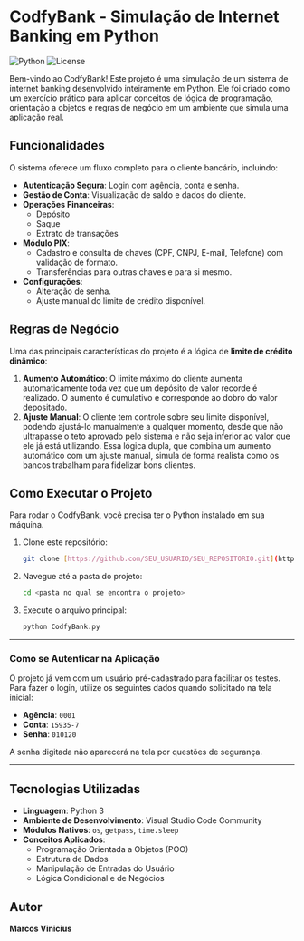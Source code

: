 # CodfyBank - Simulação de Internet Banking em Python

![Python](https://img.shields.io/badge/python-3.11-blue.svg)
![License](https://img.shields.io/badge/license-MIT-green.svg)

Bem-vindo ao CodfyBank! Este projeto é uma simulação de um sistema de internet banking desenvolvido inteiramente em Python. Ele foi criado como um exercício prático para aplicar conceitos de lógica de programação, orientação a objetos e regras de negócio em um ambiente que simula uma aplicação real.

## Funcionalidades

O sistema oferece um fluxo completo para o cliente bancário, incluindo:

* **Autenticação Segura**: Login com agência, conta e senha.
* **Gestão de Conta**: Visualização de saldo e dados do cliente.
* **Operações Financeiras**:
    * Depósito
    * Saque
    * Extrato de transações
* **Módulo PIX**:
    * Cadastro e consulta de chaves (CPF, CNPJ, E-mail, Telefone) com validação de formato.
    * Transferências para outras chaves e para si mesmo.
* **Configurações**:
    * Alteração de senha.
    * Ajuste manual do limite de crédito disponível.

## Regras de Negócio

Uma das principais características do projeto é a lógica de **limite de crédito dinâmico**:

1.  **Aumento Automático**: O limite máximo do cliente aumenta automaticamente toda vez que um depósito de valor recorde é realizado. O aumento é cumulativo e corresponde ao dobro do valor depositado.
2.  **Ajuste Manual**: O cliente tem controle sobre seu limite disponível, podendo ajustá-lo manualmente a qualquer momento, desde que não ultrapasse o teto aprovado pelo sistema e não seja inferior ao valor que ele já está utilizando. Essa lógica dupla, que combina um aumento automático com um ajuste manual, simula de forma realista como os bancos trabalham para fidelizar bons clientes.

## Como Executar o Projeto

Para rodar o CodfyBank, você precisa ter o Python instalado em sua máquina.

1.  Clone este repositório:
    ```bash
    git clone [https://github.com/SEU_USUARIO/SEU_REPOSITORIO.git](https://github.com/SEU_USUARIO/SEU_REPOSITORIO.git)
    ```
2.  Navegue até a pasta do projeto:
    ```bash
    cd <pasta no qual se encontra o projeto>
    ```
3.  Execute o arquivo principal:
    ```bash
    python CodfyBank.py
    ```

---

### **Como se Autenticar na Aplicação**

O projeto já vem com um usuário pré-cadastrado para facilitar os testes. Para fazer o login, utilize os seguintes dados quando solicitado na tela inicial:

* **Agência**: `0001`
* **Conta**: `15935-7`
* **Senha**: `010120`

A senha digitada não aparecerá na tela por questões de segurança.

---

## Tecnologias Utilizadas

* **Linguagem**: Python 3
* **Ambiente de Desenvolvimento**: Visual Studio Code Community
* **Módulos Nativos**: `os`, `getpass`, `time.sleep`
* **Conceitos Aplicados**:
    * Programação Orientada a Objetos (POO)
    * Estrutura de Dados
    * Manipulação de Entradas do Usuário
    * Lógica Condicional e de Negócios

## Autor

**Marcos Vinicius**

